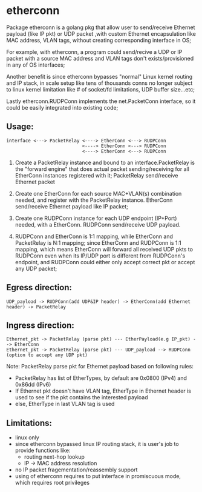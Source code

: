 # etherconn

Package etherconn is a golang pkg that allow user to send/receive Ethernet
payload (like IP pkt) or UDP packet ,with custom Ethernet encapsulation like
MAC address, VLAN tags, without creating corresponding interface in OS;

For example, with etherconn, a program could send/recive a UDP or IP packet
with a source MAC address and VLAN tags don't exists/provisioned in any of OS
interfaces;

Another benefit is since etherconn bypasses "normal" Linux kernel routing and
IP stack, in scale setup like tens of thousands conns no longer subject to
linux kernel limitation like # of socket/fd limitations, UDP buffer size...etc;

Lastly etherconn.RUDPConn implements the net.PacketConn interface,
so it could be easily integrated into existing code;

## Usage:

	interface <---> PacketRelay <----> EtherConn <---> RUDPConn
	                            <----> EtherConn <---> RUDPConn
	                            <----> EtherConn <---> RUDPConn


1. Create a PacketRelay instance and bound to an interface.PacketRelay is the
"forward engine" that does actual packet sending/receiving for all EtherConn
instances registered with it; PacketRelay send/receive Ethernet packet

2. Create one EtherConn for each source MAC+VLAN(s) combination needed,
and register with the PacketRelay instance. EtherConn send/receive Ethernet
payload like IP packet;

3. Create one RUDPConn instance for each UDP endpoint (IP+Port) needed, with a
EtherConn. RUDPConn send/receive UDP payload.

4. RUDPConn and EtherConn is 1:1 mapping, while EtherConn and PacketRelay is
N:1 mapping; since EtherConn and RUDPConn is 1:1 mapping, which means EtherConn
will forward all received UDP pkts to RUDPConn even when its IP/UDP port is
different from RUDPConn's endpoint, and RUDPConn could either only accept correct
pkt or accept any UDP packet;


## Egress direction:

	UDP_payload -> RUDPConn(add UDP&IP header) -> EtherConn(add Ethernet header) -> PacketRelay

## Ingress direction:

	Ethernet_pkt -> PacketRelay (parse pkt) --- EtherPayload(e.g IP_pkt) --> EtherConn
	Ethernet_pkt -> PacketRelay (parse pkt) --- UDP_payload --> RUDPConn (option to accept any UDP pkt)

Note: PacketRelay parse pkt for Ethernet payload based on following rules:

* PacketRelay has list of EtherTypes, by default are  0x0800 (IPv4) and 0x86dd (IPv6)
* If Ethernet pkt doesn't have VLAN tag, EtherType in Ethernet header is used to see if the pkt contains the interested payload
* else, EtherType in last VLAN tag is used 

## Limitations:

* linux only
* since etherconn bypassed linux IP routing stack, it is user's job to provide functions like:
    * routing next-hop lookup
    * IP -> MAC address resolution
* no IP packet fragementation/reassembly support
* using of etherconn requires to put interface in promiscuous mode, which requires root privileges

